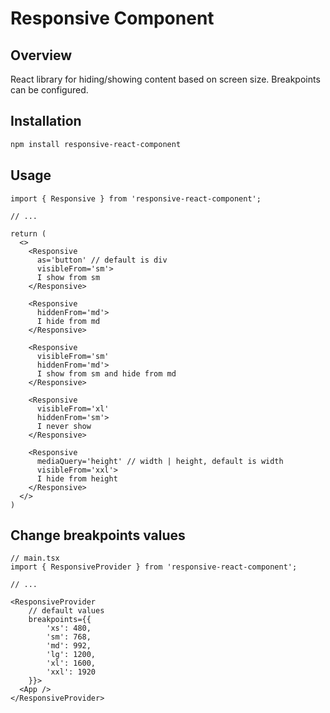 # Responsive Component

## Overview

React library for hiding/showing content based on screen size. Breakpoints can be configured.

## Installation

```bash
npm install responsive-react-component
```

## Usage

```tsx
import { Responsive } from 'responsive-react-component';

// ...

return (
  <>
    <Responsive 
      as='button' // default is div
      visibleFrom='sm'> 
      I show from sm
    </Responsive>

    <Responsive
      hiddenFrom='md'>
      I hide from md
    </Responsive>

    <Responsive
      visibleFrom='sm'
      hiddenFrom='md'>
      I show from sm and hide from md
    </Responsive>

    <Responsive
      visibleFrom='xl'
      hiddenFrom='sm'>
      I never show 
    </Responsive>

    <Responsive
      mediaQuery='height' // width | height, default is width
      visibleFrom='xxl'>
      I hide from height
    </Responsive>
  </>
)

```

## Change breakpoints values 

```tsx
// main.tsx
import { ResponsiveProvider } from 'responsive-react-component';

// ...

<ResponsiveProvider
    // default values
    breakpoints={{
        'xs': 480,
        'sm': 768,
        'md': 992,
        'lg': 1200,
        'xl': 1600,
        'xxl': 1920
    }}>
  <App />
</ResponsiveProvider>
```




